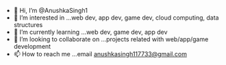 - 👋 Hi, I’m @AnushkaSingh1
- 👀 I’m interested in ...web dev, app dev, game dev, cloud computing, data structures
- 🌱 I’m currently learning ...web dev, game dev, app dev 
- 💞️ I’m looking to collaborate on ...projects related with web/app/game development
- 📫 How to reach me ...email anushkasingh117733@gmail.com

<!---
AnushkaSingh1/AnushkaSingh1 is a ✨ special ✨ repository because its `README.md` (this file) appears on your GitHub profile.
You can click the Preview link to take a look at your changes.
--->
